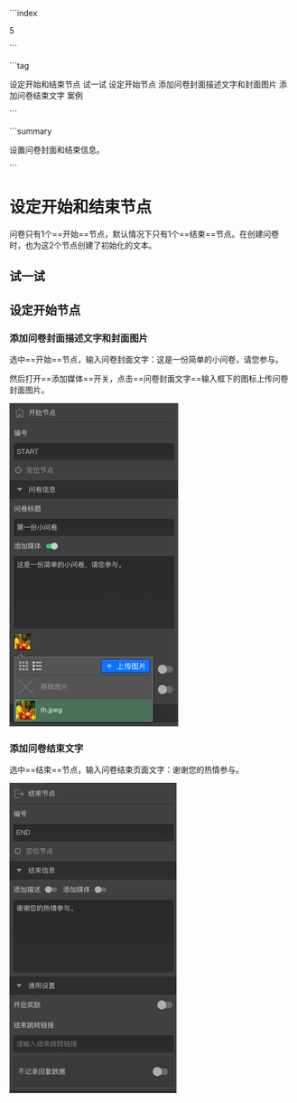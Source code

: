 \```index

5

\```

\```tag

设定开始和结束节点 试一试 设定开始节点 添加问卷封面描述文字和封面图片 添加问卷结束文字 案例

\```

\```summary

设置问卷封面和结束信息。

\```

# 设定开始和结束节点

问卷只有1个==开始==节点，默认情况下只有1个==结束==节点。在创建问卷时，也为这2个节点创建了初始化的文本。

## 试一试

## 设定开始节点

### 添加问卷封面描述文字和封面图片

选中==开始==节点，输入问卷封面文字：这是一份简单的小问卷，请您参与。

然后打开==添加媒体==开关，点击==问卷封面文字==输入框下的图标上传问卷封面图片。

<img src='./assets/05startAndEndSetting/startSetting.png'>

### 添加问卷结束文字

选中==结束==节点，输入问卷结束页面文字：谢谢您的热情参与。

<img src='./assets/05startAndEndSetting/endSetting.png'>
